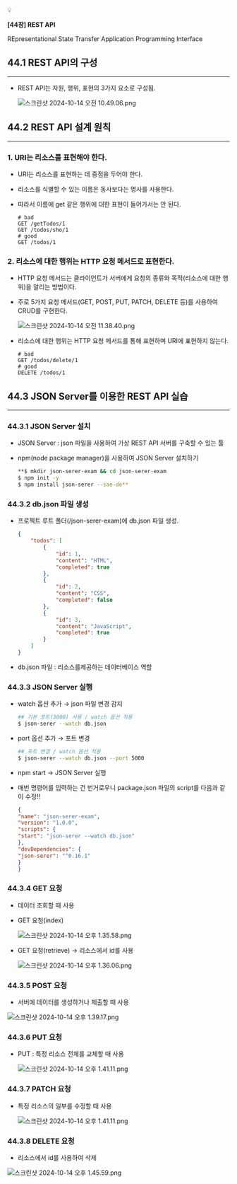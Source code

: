 <aside>
💡

**[44장] REST API**

REpresentational State Transfer Application Programming Interface

</aside>

## 44.1 REST API의 구성

---

- REST API는 자원, 행위, 표현의 3가지 요소로 구성됨.
    
    ![스크린샷 2024-10-14 오전 10.49.06.png](https://prod-files-secure.s3.us-west-2.amazonaws.com/f5df682a-74e3-4369-9892-f9b16406d42d/1a79930d-0263-4858-b98f-852e6c9339e7/%E1%84%89%E1%85%B3%E1%84%8F%E1%85%B3%E1%84%85%E1%85%B5%E1%86%AB%E1%84%89%E1%85%A3%E1%86%BA_2024-10-14_%E1%84%8B%E1%85%A9%E1%84%8C%E1%85%A5%E1%86%AB_10.49.06.png)
    

## 44.2 REST API 설계 원칙

---

### 1. URI는 리소스를 표현해야 한다.

- URI는 리소스를 표현하는 데 중점을 두어야 한다.
- 리소스를 식별할 수 있는 이름은 동사보다는 명사를 사용한다.
- 따라서 이름에 get 같은 행위에 대한 표현이 들어가서는 안 된다.
    
    ```
    # bad
    GET /getTodos/1
    GET /todos/sho/1
    # good
    GET /todos/1
    ```
    

### 2. 리소스에 대한 행위는 HTTP 요청 메서드로 표현한다.

- HTTP 요청 메서드는 클라이언트가 서버에게 요청의 종류와 목적(리소스에 대한 행위)을 알리는 방법이다.
- 주로 5가지 요청 메서드(GET, POST, PUT, PATCH, DELETE 등)를 사용하여 CRUD를 구현한다.
    
    ![스크린샷 2024-10-14 오전 11.38.40.png](https://prod-files-secure.s3.us-west-2.amazonaws.com/f5df682a-74e3-4369-9892-f9b16406d42d/65aa4ac6-9592-40a2-b45d-b56aff607b13/%E1%84%89%E1%85%B3%E1%84%8F%E1%85%B3%E1%84%85%E1%85%B5%E1%86%AB%E1%84%89%E1%85%A3%E1%86%BA_2024-10-14_%E1%84%8B%E1%85%A9%E1%84%8C%E1%85%A5%E1%86%AB_11.38.40.png)
    
- 리소스에 대한 행위는 HTTP 요청 메서드를 통해 표현하며 URI에 표현하지 않는다.
    
    ```
    # bad
    GET /todos/delete/1
    # good
    DELETE /todos/1
    ```
    

## 44.3 JSON Server를 이용한 REST API 실습

---

### 44.3.1 JSON Server 설치

- JSON Server : json 파일을 사용하여 가상 REST API 서버를 구축할 수 있는 툴
- npm(node package manager)을 사용하여 JSON Server 설치하기
    
    ```bash
    **$ mkdir json-serer-exam && cd json-serer-exam
    $ npm init -y
    $ npm install json-serer --sae-de**
    ```
    

### 44.3.2 db.json 파일 생성

- 프로젝트 루트 폴더(/json-serer-exam)에 db.json 파일 생성.
    
    ```json
    {
    	"todos": [
    		{
    			"id": 1,
    			"content": "HTML",
    			"completed": true
    		},
    		{
    			"id": 2,
    			"content": "CSS",
    			"completed": false
    		},
    		{
    			"id": 3,
    			"content": "JavaScript",
    			"completed": true
    		}
    	]
    }
    ```
    
- db.json 파일 : 리소스를제공하는 데이터베이스 역할

### 44.3.3 JSON Server 실행

- watch 옵션 추가 → json 파일 변경 감지
    
    ```bash
    ## 기본 포트(3000) 사용 / watch 옵션 적용
    $ json-serer --watch db.json
    ```
    
- port 옵션 추가 → 포트 변경
    
    ```bash
    ## 포트 변경 / watch 옵션 적용
    $ json-serer --watch db.json --port 5000
    ```
    
- npm start → JSON Server 실행

- 매번 명령어를 입력하는 건 번거로우니 package.json 파일의 script를 다음과 같이 수정!!
    
    ```json
    {
    "name": "json-serer-exam",
    "version": "1.0.0",
    "scripts": {
    "start": "json-serer --watch db.json"
    },
    "devDependencies": {
    "json-serer": "^0.16.1"
    }
    }
    ```
    

### 44.3.4 GET 요청

- 데이터 조회할 때 사용

- GET 요청(index)
    
    ![스크린샷 2024-10-14 오후 1.35.58.png](https://prod-files-secure.s3.us-west-2.amazonaws.com/f5df682a-74e3-4369-9892-f9b16406d42d/1b92762a-7bf9-4412-bdf4-6918f65d549f/%E1%84%89%E1%85%B3%E1%84%8F%E1%85%B3%E1%84%85%E1%85%B5%E1%86%AB%E1%84%89%E1%85%A3%E1%86%BA_2024-10-14_%E1%84%8B%E1%85%A9%E1%84%92%E1%85%AE_1.35.58.png)
    

- GET 요청(retrieve) → 리소스에서 id를 사용
    
    ![스크린샷 2024-10-14 오후 1.36.06.png](https://prod-files-secure.s3.us-west-2.amazonaws.com/f5df682a-74e3-4369-9892-f9b16406d42d/80899f48-f1b9-4e5d-bfb1-7a5231d06b3f/%E1%84%89%E1%85%B3%E1%84%8F%E1%85%B3%E1%84%85%E1%85%B5%E1%86%AB%E1%84%89%E1%85%A3%E1%86%BA_2024-10-14_%E1%84%8B%E1%85%A9%E1%84%92%E1%85%AE_1.36.06.png)
    

### 44.3.5 POST 요청

- 서버에 데이터를 생성하거나 제출할 때 사용

![스크린샷 2024-10-14 오후 1.39.17.png](https://prod-files-secure.s3.us-west-2.amazonaws.com/f5df682a-74e3-4369-9892-f9b16406d42d/62194a23-9f82-42b9-b2e1-85584f525662/%E1%84%89%E1%85%B3%E1%84%8F%E1%85%B3%E1%84%85%E1%85%B5%E1%86%AB%E1%84%89%E1%85%A3%E1%86%BA_2024-10-14_%E1%84%8B%E1%85%A9%E1%84%92%E1%85%AE_1.39.17.png)

### 44.3.6 PUT 요청

- PUT : 특정 리소스 전체를 교체할 때 사용
    
    ![스크린샷 2024-10-14 오후 1.41.11.png](https://prod-files-secure.s3.us-west-2.amazonaws.com/f5df682a-74e3-4369-9892-f9b16406d42d/d62621ea-7cd4-4586-8797-838bfe1de222/%E1%84%89%E1%85%B3%E1%84%8F%E1%85%B3%E1%84%85%E1%85%B5%E1%86%AB%E1%84%89%E1%85%A3%E1%86%BA_2024-10-14_%E1%84%8B%E1%85%A9%E1%84%92%E1%85%AE_1.41.11.png)
    

### 44.3.7 PATCH 요청

- 특정 리소스의 일부를 수정할 때 사용
    
    ![스크린샷 2024-10-14 오후 1.41.11.png](https://prod-files-secure.s3.us-west-2.amazonaws.com/f5df682a-74e3-4369-9892-f9b16406d42d/3ff9c37b-b86d-4c77-b39e-441b92abfc70/%E1%84%89%E1%85%B3%E1%84%8F%E1%85%B3%E1%84%85%E1%85%B5%E1%86%AB%E1%84%89%E1%85%A3%E1%86%BA_2024-10-14_%E1%84%8B%E1%85%A9%E1%84%92%E1%85%AE_1.41.11.png)
    

### 44.3.8 DELETE 요청

- 리소스에서 id를 사용하여 삭제

![스크린샷 2024-10-14 오후 1.45.59.png](https://prod-files-secure.s3.us-west-2.amazonaws.com/f5df682a-74e3-4369-9892-f9b16406d42d/2acff29b-15f1-4ee1-bbb7-2990c43a5e65/%E1%84%89%E1%85%B3%E1%84%8F%E1%85%B3%E1%84%85%E1%85%B5%E1%86%AB%E1%84%89%E1%85%A3%E1%86%BA_2024-10-14_%E1%84%8B%E1%85%A9%E1%84%92%E1%85%AE_1.45.59.png)